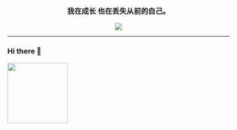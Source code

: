 <h3 align="center">我在成长 也在丢失从前的自己。</h3>
<div align="center"><img src="https://visitor-badge.glitch.me/badge?page_id=ye-tutu" /></div>

<hr>



### Hi there 👋
<div align="left"><img height="137px" src="https://github-readme-stats.vercel.app/api?username=ye-tutu&hide_title=true&hide_border=true&show_icons=trueline_height=21&text_color=000&icon_color=000" /> </div>


<!--
**ye-tutu/ye-tutu** is a ✨ _special_ ✨ repository because its `README.md` (this file) appears on your GitHub profile.

Here are some ideas to get you started:

- 🔭 I’m currently working on ...
- 🌱 I’m currently learning ...
- 👯 I’m looking to collaborate on ...
- 🤔 I’m looking for help with ...
- 💬 Ask me about ...
- 📫 How to reach me: ...
- 😄 Pronouns: ...
- ⚡ Fun fact: ...
-->
